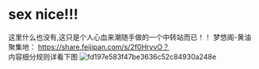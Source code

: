 # sex nice!!!
这里什么也没有,这只是个人心血来潮随手做的一个中转站而已！！
梦悠阁-黄油聚集地：
https://share.feijipan.com/s/2f0HryvO？<br>
内容细分规则详看下图
![fd197e583f47be3636c52c84930a248e](https://github.com/user-attachments/assets/cb2e0881-c22b-47f5-9145-ebdf1a2521e2)
